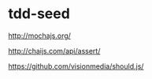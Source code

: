 tdd-seed
========

http://mochajs.org/

http://chaijs.com/api/assert/

https://github.com/visionmedia/should.js/
